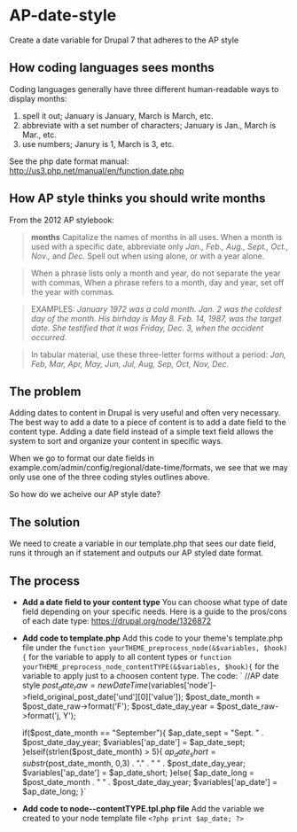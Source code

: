 AP-date-style
=============

Create a date variable for Drupal 7 that adheres to the AP style

## How coding languages sees months
Coding languages generally have three different human-readable  ways to display months:
1. spell it out; January is January, March is March, etc.
2. abbreviate with a set number of characters; January is Jan., March is Mar., etc.
3. use numbers; Janury is 1, March is 3, etc.

See the php date format manual: http://us3.php.net/manual/en/function.date.php

## How AP style thinks you should write months
From the 2012 AP stylebook:
>**months** Capitalize the names of months in all uses. When a month is used with a specific date, abbreviate only *Jan., Feb., Aug., Sept., Oct., Nov.,* and *Dec.* Spell out when using alone, or with a year alone.

>When a phrase lists only a month and year, do not separate the year with commas, When a phrase refers to a month, day and year, set off the year with commas.

>EXAMPLES: *January 1972 was a cold month. Jan. 2 was the coldest day of the month. His birhday is May 8. Feb. 14, 1987, was the target date. She testified that it was Friday, Dec. 3, when the accident occurred.*

>In tabular material, use these three-letter forms without a period: *Jan, Feb, Mar, Apr, May, Jun, Jul, Aug, Sep, Oct, Nov, Dec.*

## The problem
Adding dates to content in Drupal is very useful and often very necessary. The best way to add a date to a piece of content is to add a date field to the content type. Adding a date field instead of a simple text field allows the system to sort and organize your content in specific ways.

When we go to format our date fields in example.com/admin/config/regional/date-time/formats, we see that we may only use one of the three coding styles outlines above.

So how do we acheive our AP style date?

## The solution
We need to create a variable in our template.php that sees our date field, runs it through an if statement and outputs our AP styled date format.

## The process
- **Add a date field to your content type** You can choose what type of date field depending on your specific needs. Here is a guide to the pros/cons of each date type: https://drupal.org/node/1326872
- **Add code to template.php** Add this code to your theme's template.php file under the `function yourTHEME_preprocess_node(&$variables, $hook){` for the variable to apply to all content types or `function yourTHEME_preprocess_node_contentTYPE(&$variables, $hook){` for the variable to apply just to a choosen content type.
The code:
 ` //AP date style
  $post_date_raw = new DateTime($variables['node']->field_original_post_date['und'][0]['value']);
  $post_date_month = $post_date_raw->format('F');
  $post_date_day_year = $post_date_raw->format('j, Y');
  
  if($post_date_month == "September"){
  		      $ap_date_sept = "Sept. " . $post_date_day_year;
		      		    $variables['ap_date'] = $ap_date_sept;
				    }elseif(strlen($post_date_month) > 5){
    $ap_date_short = substr($post_date_month, 0,3) . "." . " " . $post_date_day_year;
    $variables['ap_date'] = $ap_date_short;
    }else{
	$ap_date_long = $post_date_month . " " . $post_date_day_year;
		      $variables['ap_date'] = $ap_date_long;
		      }`
- **Add code to node--contentTYPE.tpl.php file** Add the variable we created to your node template file
`<?php print $ap_date; ?>`
